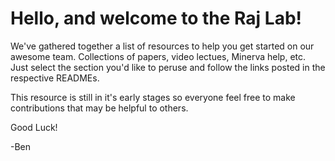 # Hello, and welcome to the Raj Lab!

We've gathered together a list of resources to help you get started on our awesome team. Collections of papers, video lectues, Minerva help, etc. Just select the section you'd like to peruse and follow the links posted in the respective READMEs.

This resource is still in it's early stages so everyone feel free to make contributions that may be helpful to others.

Good Luck!

-Ben